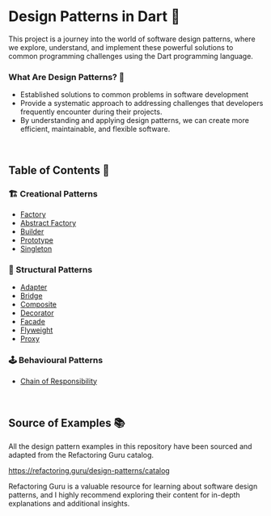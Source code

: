 # Design Patterns in Dart 🚀

 This project is a journey into the world of software design patterns, where we explore, understand, and implement these powerful solutions to common programming challenges using the Dart programming language.


### What Are Design Patterns? 🧩
- Established solutions to common problems in software development
- Provide a systematic approach to addressing challenges that developers frequently encounter during their projects. 
- By understanding and applying design patterns, we can create more efficient, maintainable, and flexible software.

<br>

## Table of Contents 📜

### 🏗️ Creational Patterns

- [Factory](/creational/factory)
- [Abstract Factory](/creational/abstract_factory)
- [Builder](/creational/builder)
- [Prototype](/creational/prototype)
- [Singleton](/creational/singleton)

### 🧱 Structural Patterns

- [Adapter](/structural/adapter)
- [Bridge](structural/bridge)
- [Composite](/structural/composite)
- [Decorator](/structural/decorator)
- [Facade](/structural/facade)
- [Flyweight](/structural/flyweight)
- [Proxy](/structural/proxy)

### 🕹️ Behavioural Patterns

- [Chain of Responsibility](/behavioural/chain_of_responsibility)



<br>


## Source of Examples 📚
All the design pattern examples in this repository have been sourced and adapted from the Refactoring Guru catalog. 

https://refactoring.guru/design-patterns/catalog

Refactoring Guru is a valuable resource for learning about software design patterns, and I highly recommend exploring their content for in-depth explanations and additional insights.
